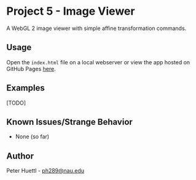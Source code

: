 # Project 5 - Image Viewer

A WebGL 2 image viewer with simple affine transformation commands.

## Usage

Open the `index.html` file on a local webserver or view the app hosted on GitHub Pages [here](https://petetetete.github.io/cs430-project5/).

## Examples

[TODO]

## Known Issues/Strange Behavior
* None (so far)

## Author
Peter Huettl - [ph289@nau.edu](mailto:ph289@nau.edu)
